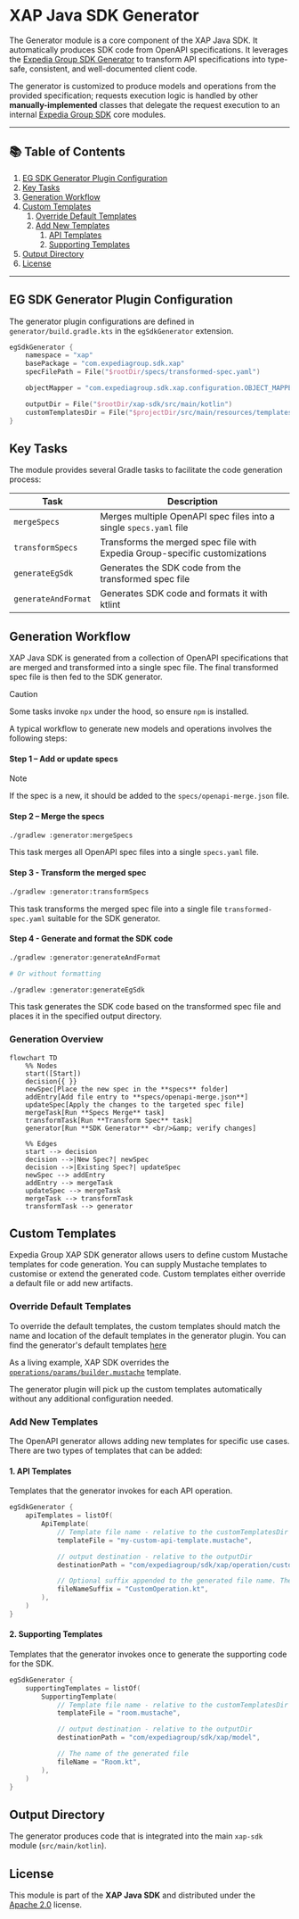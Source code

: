 # XAP Java SDK Generator
The Generator module is a core component of the XAP Java SDK. It automatically produces SDK code from OpenAPI specifications.
It leverages the [Expedia Group SDK Generator](https://github.com/ExpediaGroup/expediagroup-java-sdk/tree/feature/new-sdk-core/expediagroup-sdk-openapi-plugin) to transform API specifications into type-safe, consistent, and well-documented client code.

The generator is customized to produce models and operations from the provided specification; requests execution logic is handled by other **manually-implemented** classes that delegate the request execution to an internal [Expedia Group SDK](https://github.com/ExpediaGroup/expediagroup-java-sdk/tree/feature/new-sdk-core) core modules.

---

## 📚 Table of Contents

1. [EG SDK Generator Plugin Configuration](#eg-sdk-generator-plugin-configuration)
2. [Key Tasks](#key-tasks)
3. [Generation Workflow](#generation-workflow)
4. [Custom Templates](#custom-templates)
   1. [Override Default Templates](#override-default-templates)
   2. [Add New Templates](#add-new-templates)
      1. [API Templates](#1-api-templates)
      2. [Supporting Templates](#2-supporting-templates)
5. [Output Directory](#output-directory)
6. [License](#license)

---

## EG SDK Generator Plugin Configuration
The generator plugin configurations are defined in `generator/build.gradle.kts` in the `egSdkGenerator` extension.

```kts
egSdkGenerator {
    namespace = "xap"
    basePackage = "com.expediagroup.sdk.xap"
    specFilePath = File("$rootDir/specs/transformed-spec.yaml")

    objectMapper = "com.expediagroup.sdk.xap.configuration.OBJECT_MAPPER"

    outputDir = File("$rootDir/xap-sdk/src/main/kotlin")
    customTemplatesDir = File("$projectDir/src/main/resources/templates")
}
```

## Key Tasks
The module provides several Gradle tasks to facilitate the code generation process:

| Task                | Description                                                                |
|---------------------|----------------------------------------------------------------------------|
| `mergeSpecs`        | Merges multiple OpenAPI spec files into a single `specs.yaml` file         |
| `transformSpecs`    | Transforms the merged spec file with Expedia Group-specific customizations |
| `generateEgSdk`     | Generates the SDK code from the transformed spec file                      |
| `generateAndFormat` | Generates SDK code and formats it with ktlint                              |

## Generation Workflow
XAP Java SDK is generated from a collection of OpenAPI specifications that are merged and transformed into a single spec file.
The final transformed spec file is then fed to the SDK generator.

> [!CAUTION]
> Some tasks invoke `npx` under the hood, so ensure `npm` is installed.

A typical workflow to generate new models and operations involves the following steps:

#### Step 1 – Add or update specs

> [!NOTE]
> If the spec is a new, it should be added to the `specs/openapi-merge.json` file.

#### Step 2 – Merge the specs
```bash
./gradlew :generator:mergeSpecs
```

This task merges all OpenAPI spec files into a single `specs.yaml` file.

#### Step 3 - Transform the merged spec

```bash
./gradlew :generator:transformSpecs
```

This task transforms the merged spec file into a single file `transformed-spec.yaml` suitable for the SDK generator.
   
#### Step 4 - Generate and format the SDK code
```bash
./gradlew :generator:generateAndFormat

# Or without formatting

./gradlew :generator:generateEgSdk
```

This task generates the SDK code based on the transformed spec file and places it in the specified output directory.
   
### Generation Overview
```mermaid
flowchart TD
    %% Nodes
    start([Start])
    decision{{ }}
    newSpec[Place the new spec in the **specs** folder]
    addEntry[Add file entry to **specs/openapi-merge.json**]
    updateSpec[Apply the changes to the targeted spec file]
    mergeTask[Run **Specs Merge** task]
    transformTask[Run **Transform Spec** task]
    generator[Run **SDK Generator** <br/>&amp; verify changes]

    %% Edges
    start --> decision
    decision -->|New Spec?| newSpec
    decision -->|Existing Spec?| updateSpec
    newSpec --> addEntry
    addEntry --> mergeTask
    updateSpec --> mergeTask
    mergeTask --> transformTask
    transformTask --> generator
```

## Custom Templates

Expedia Group XAP SDK generator allows users to define custom Mustache templates for code generation.
You can supply Mustache templates to customise or extend the generated code. Custom templates either override a default file or add new artifacts.

### Override Default Templates
To override the default templates, the custom templates should match the name and location of the default templates in the generator plugin.
You can find the generator's default templates [here](https://github.com/ExpediaGroup/expediagroup-java-sdk/tree/feature/new-sdk-core/expediagroup-sdk-openapi-plugin/src/main/resources/templates)

As a living example, XAP SDK overrides the [`operations/params/builder.mustache`](src/main/resources/templates/operations/params/builder.mustache) template.

The generator plugin will pick up the custom templates automatically without any additional configuration needed.

### Add New Templates
The OpenAPI generator allows adding new templates for specific use cases. There are two types of templates that can be added:

#### 1. API Templates
Templates that the generator invokes for each API operation.

```kts
egSdkGenerator {
    apiTemplates = listOf(
        ApiTemplate(
            // Template file name - relative to the customTemplatesDir
            templateFile = "my-custom-api-template.mustache",

            // output destination - relative to the outputDir
            destinationPath = "com/expediagroup/sdk/xap/operation/custom",

            // Optional suffix appended to the generated file name. The base name is the operation name.
            fileNameSuffix = "CustomOperation.kt",
        ),
    )
}
```

#### 2. Supporting Templates
Templates that the generator invokes once to generate the supporting code for the SDK.

```kts
egSdkGenerator {
    supportingTemplates = listOf(
        SupportingTemplate(
            // Template file name - relative to the customTemplatesDir
            templateFile = "room.mustache",

            // output destination - relative to the outputDir
            destinationPath = "com/expediagroup/sdk/xap/model",

            // The name of the generated file
            fileName = "Room.kt",
        ),
    )
}
```

## Output Directory
The generator produces code that is integrated into the main `xap-sdk` module (`src/main/kotlin`).


## License
This module is part of the **XAP Java SDK** and distributed under the [Apache 2.0](../LICENSE) license.
